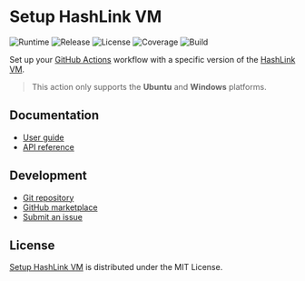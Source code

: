 # Setup HashLink VM
![Runtime](https://badgen.net/badge/node/%3E%3D12.0.0/green) ![Release](https://badgen.net/badge/action/v1.0.0/blue) ![License](https://badgen.net/badge/license/MIT/blue) ![Coverage](https://badgen.net/coveralls/c/github/cedx/setup-hashlink/main) ![Build](https://badgen.net/github/checks/cedx/setup-hashlink/main)

Set up your [GitHub Actions](https://docs.github.com/en/actions) workflow with a specific version of the [HashLink VM](https://hashlink.haxe.org).

> This action only supports the **Ubuntu** and **Windows** platforms.  

## Documentation
- [User guide](https://cedx.github.io/setup-hashlink)
- [API reference](https://cedx.github.io/setup-hashlink/api)

## Development
- [Git repository](https://github.com/cedx/setup-hashlink)
- [GitHub marketplace](https://github.com/marketplace/actions/setup-hashlink-vm)
- [Submit an issue](https://github.com/cedx/setup-hashlink/issues)

## License
[Setup HashLink VM](https://cedx.github.io/setup-hashlink) is distributed under the MIT License.
